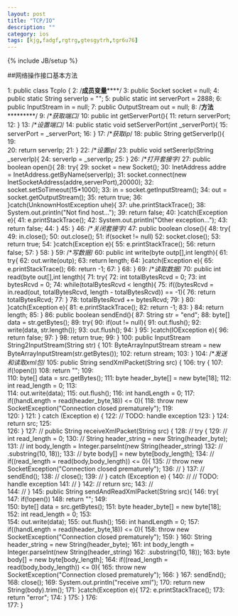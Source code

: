 ```yaml
---
layout: post
title: "TCP/IO"
description: ""
category: ios
tags: [kjg,fadgf,rgtrg,gtesgytrh,tgr6u76]
---
```

{% include JB/setup %}

##网络操作接口基本方法

   1:  public class TcpIo {
   2:      /**********成员变量**************/
   3:      public Socket socket = null;
   4:      public static String serverIp = "";
   5:      public static int serverPort = 2888;
   6:      public InputStream in = null;
   7:      public OutputStream out = null;
   8:      /**********方法*******************/
   9:      /**获取端口*/
  10:      public int getServerPort(){
  11:          return serverPort;
  12:      }
  13:      /**设置端口*/
  14:      public static void setServerPort(int _serverPort){
  15:          serverPort = _serverPort;
  16:      }
  17:      /**获取ip*/
  18:      public String getServerIp(){
  19:            
  20:          return serverIp;
  21:      }
  22:      /**设置ip*/
  23:      public void setSererIp(String _serverIp){
  24:          serverIp = _serverIp;
  25:      }
  26:      /**打开套接字*/
  27:      public boolean open(){
  28:          try{
  29:              socket = new Socket();
  30:              InetAddress addre = InetAddress.getByName(serverIp);
  31:              socket.connect(new InetSocketAddress(addre,serverPort),20000);
  32:              socket.setSoTimeout(15*1000);
  33:              in = socket.getInputStream();
  34:              out = socket.getOutputStream();
  35:              return true;
  36:          }catch(UnknownHostException uhe){
  37:              uhe.printStackTrace();
  38:              System.out.println("Not find host...");
  39:              return false;
  40:          }catch(Exception e){
  41:              e.printStackTrace();
  42:              System.out.println("Other exception...");
  43:              return false;
  44:          }
  45:      }
  46:      /**关闭套接字*/
  47:      public boolean close(){
  48:          try{
  49:              in.close();
  50:              out.close();
  51:              if(socket != null)
  52:                  socket.close();
  53:              return true;
  54:          }catch(Exception e){
  55:              e.printStackTrace();
  56:              return false;
  57:          }
  58:      }
  59:      /**写数据*/
  60:      public int write(byte outp[],int length){
  61:          try{
  62:              out.write(outp);
  63:              return length;
  64:          }catch(Exception e){
  65:              e.printStackTrace();
  66:              return -1;
  67:          }
  68:      }
  69:      /**读取数据*/
  70:      public int read(byte out[],int length){
  71:          try{
  72:              int totalBytesRcvd = 0;
  73:              int bytesRcvd = 0;
  74:              while(totalBytesRcvd < length){
  75:                  if((bytesRcvd = in.read(out, totalBytesRcvd, length - totalBytesRcvd)) == -1){
  76:                      return totalBytesRcvd;
  77:                  }
  78:                  totalBytesRcvd += bytesRcvd;
  79:              }
  80:          }catch(Exception e){
  81:              e.printStackTrace();
  82:              return -1;
  83:          }
  84:          return length;
  85:      }
  86:      public boolean sendEnd(){
  87:          String str = "end";
  88:          byte[] data = str.getBytes();
  89:          try{
  90:              if(out != null){
  91:                  out.flush();
  92:                  write(data, str.length());
  93:                  out.flush();
  94:              }
  95:          }catch(IOException e){
  96:              return false;
  97:          }
  98:          return true;
  99:      }
 100:      public InputStream String2InputStream(String str) {
 101:          ByteArrayInputStream stream = new ByteArrayInputStream(str.getBytes());
 102:          return stream;
 103:      }
 104:      /**发送和读取xml包*/
 105:      public String  sendXmlPacket(String src) {
 106:          try {
 107:              if(!open())
 108:                  return "";
 109:              
 110:              byte[] data = src.getBytes();
 111:              byte header_byte[] = new byte[18];
 112:              int read_length = 0;
 113:              
 114:              out.write(data);
 115:              out.flush();
 116:              int handLength = 0;
 117:              if((handLength = read(header_byte,18)) <= 0){
 118:                  throw new SocketException("Connection closed prematurely");
 119:              
 120:              }
 121:          } catch (Exception e) {
 122:              // TODO: handle exception
 123:          }
 124:          return src;
 125:          
 126:      }
 127:  //    public String  receiveXmlPacket(String src) {
 128:  //        try {
 129:  //            int read_length = 0;
 130:  //            String header_string = new String(header_byte);
 131:  //            int body_length = Integer.parseInt(new String(header_string)
 132:  //                .substring(10, 18));
 133:  //            byte body[] = new byte[body_length];
 134:  //            if((read_length = read(body,body_length)) <= 0){
 135:  //                throw new SocketException("Connection closed prematurely");
 136:  //            }
 137:  //        sendEnd();
 138:  //            close();
 139:  //        } catch (Exception e) {
 140:  //            // TODO: handle exception
 141:  //        }
 142:  //        return src;
 143:  //        
 144:  //    }
 145:      public String sendAndReadXmlPacket(String src){
 146:          try{
 147:              if(!open())
 148:                  return "";
 149:              
 150:              byte[] data = src.getBytes();
 151:              byte header_byte[] = new byte[18];
 152:              int read_length = 0;
 153:              
 154:              out.write(data);
 155:              out.flush();
 156:              int handLength = 0;
 157:              if((handLength = read(header_byte,18)) <= 0){
 158:                  throw new SocketException("Connection closed prematurely");
 159:              }
 160:              String header_string = new String(header_byte);
 161:              int body_length = Integer.parseInt(new String(header_string)
 162:                  .substring(10, 18));
 163:              byte body[] = new byte[body_length];
 164:              if((read_length = read(body,body_length)) <= 0){
 165:                  throw new SocketException("Connection closed prematurely");
 166:              }
 167:              sendEnd();
 168:              close();
 169:              System.out.println("receive xml");
 170:              return new String(body).trim();
 171:          }catch(Exception e){
 172:              e.printStackTrace();
 173:              return "error";
 174:          }
 175:      }
 176:   
 177:  }

